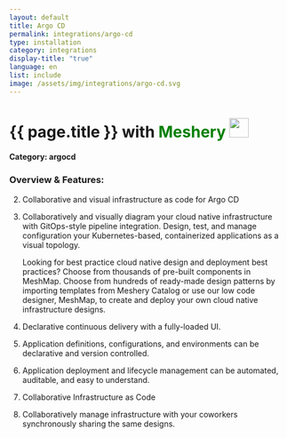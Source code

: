 ```yaml
---
layout: default
title: Argo CD
permalink: integrations/argo-cd
type: installation
category: integrations
display-title: "true"
language: en
list: include
image: /assets/img/integrations/argo-cd.svg
---
```


<h1>{{ page.title }} with <span style="font-weight: bold; color: green;">Meshery</span> <img src="{{ page.image }}" style="width: 35px; height: 35px;" /></h1>


#### Category: argocd

### Overview & Features:
2. Collaborative and visual infrastructure as code for Argo CD

4. 
    Collaboratively and visually diagram your cloud native infrastructure with GitOps-style pipeline integration. Design, test, and manage configuration your Kubernetes-based, containerized applications as a visual topology.



    Looking for best practice cloud native design and deployment best practices? Choose from thousands of pre-built components in MeshMap. Choose from hundreds of ready-made design patterns by importing templates from Meshery Catalog or use our low code designer, MeshMap, to create and deploy your own cloud native infrastructure designs.



5. Declarative continuous delivery with a fully-loaded UI.

6. Application definitions, configurations, and environments can be declarative and version controlled.

7. Application deployment and lifecycle management can be automated, auditable, and easy to understand.

8. Collaborative Infrastructure as Code

9. Collaboratively manage infrastructure with your coworkers synchronously sharing the same designs.

